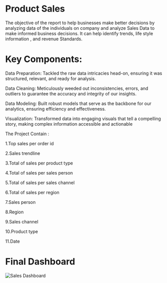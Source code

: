 # Product Sales
The objective of the report to help businesses make better decisions by analyzing data of the individuals on company and analyze Sales Data to make informed business decisions. It can help identify trends, life style information , and revenue Standards.

<h1>Key Components:</h1>

Data Preparation: Tackled the raw data intricacies head-on, ensuring it was structured, relevant, and ready for analysis.

Data Cleaning: Meticulously weeded out inconsistencies, errors, and outliers to guarantee the accuracy and integrity of our insights.

Data Modeling: Built robust models that serve as the backbone for our analytics, ensuring efficiency and effectiveness.

Visualization: Transformed data into engaging visuals that tell a compelling story, making complex information accessible and actionable

The Project Contain :

1.Top sales per order id

2.Sales trendline 

3.Total of sales per product type

4.Total of sales per sales person

5.Total of sales per sales channel

6.Total of sales per region

7.Sales person 

8.Region

9.Sales channel 

10.Product type

11.Date

<h1>Final Dashboard</h1>

![Sales Dashboard](https://github.com/Omarmohammed223/Excel-projects/assets/158233212/83a780e9-daa8-4b54-8b56-2dcccd99248e)
